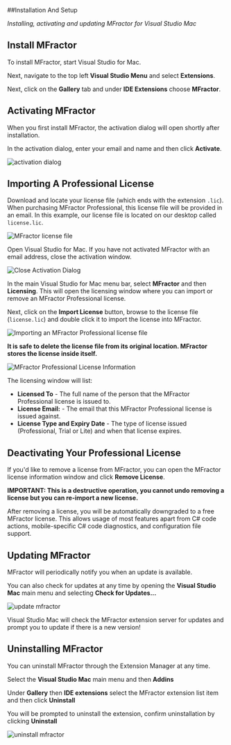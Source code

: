 
##Installation And Setup

*Installing, activating and updating MFractor for Visual Studio Mac*

## Install MFractor

To install MFractor, start Visual Studio for Mac.

Next, navigate to the top left **Visual Studio Menu** and select **Extensions**.

Next, click on the **Gallery** tab and under **IDE Extensions** choose **MFractor**.

## Activating MFractor

When you first install MFractor, the activation dialog will open shortly after installation.

In the activation dialog, enter your email and name and then click **Activate**.

![activation dialog](img/setup/mfractor-activation-dialog.png)

## Importing A Professional License

Download and locate your license file (which ends with the extension `.lic`). When purchasing MFractor Professional, this license file will be provided in an email. In this example, our license file is located on our desktop called `license.lic`.

 ![MFractor license file](/img/licensing/license-file.png)

Open Visual Studio for Mac. If you have not activated MFractor with an email address, close the activation window.

 ![Close Activation Dialog](/img/licensing/close-activation-dialog.png)

In the main Visual Studio for Mac menu bar, select **MFractor** and then **Licensing**. This will open the licensing window where you can import or remove an MFractor Professional license.

Next, click on the **Import License** button, browse to the license file (`license.lic`) and double click it to import the license into MFractor.

![Importing an MFractor Professional license file](/img/licensing/import-license.gif)

**It is safe to delete the license file from its original location. MFractor stores the license inside itself.**

![MFractor Professional License Information](/img/licensing/valid-license.png)

The licensing window will list:

 * **Licensed To** - The full name of the person that the MFractor Professional license is issued to.
 * **License Email:** - The email that this MFractor Professional license is issued against.
 * **License Type and Expiry Date** - The type of license issued (Professional, Trial or Lite) and when that license expires.

## Deactivating Your Professional License

If you'd like to remove a license from MFractor, you can open the MFractor license information window and click **Remove License**.

**IMPORTANT: This is a destructive operation, you cannot undo removing a license but you can re-import a new license.**

After removing a license, you will be automatically downgraded to a free MFractor license. This allows usage of most features apart from C# code actions, mobile-specific C# code diagnostics, and configuration file support.

## Updating MFractor

MFractor will periodically notify you when an update is available.

You can also check for updates at any time by opening the **Visual Studio Mac** main menu and selecting **Check for Updates...**

![update mfractor](img/setup/update-mfractor.png)

Visual Studio Mac will check the MFractor extension server for updates and prompt you to update if there is a new version!

## Uninstalling MFractor

You can uninstall MFractor through the Extension Manager at any time.

Select the **Visual Studio Mac** main menu and then **Addins**

Under **Gallery** then **IDE extensions** select the MFractor extension list item and then click **Uninstall**

You will be prompted to uninstall the extension, confirm uninstallation by clicking **Uninstall**

![uninstall mfractor ](img/setup/uninstall-mfractor.png)
